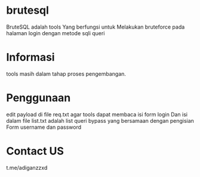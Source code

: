 # brutesql
BruteSQL adalah tools Yang berfungsi untuk Melakukan bruteforce pada halaman login dengan metode sqli queri 
# Informasi 
tools masih dalam tahap proses pengembangan.
# Penggunaan 
edit payload di file req.txt agar tools dapat membaca isi form login Dan isi dalam file list.txt adalah list queri bypass yang bersamaan dengan pengisian Form username dan password
# Contact US
t.me/adiganzzxd
